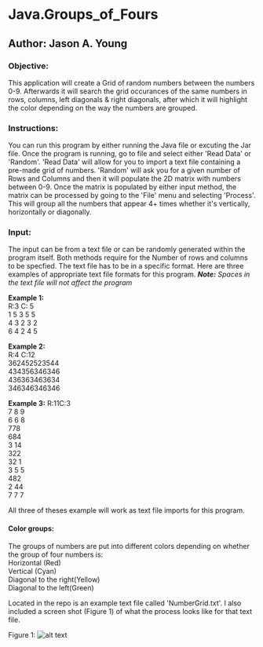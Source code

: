 # Java.Groups_of_Fours
## Author: Jason A. Young

### Objective:
This application will create a Grid of random numbers between the numbers 0-9. Afterwards it will search the grid occurances of the same numbers in rows, columns, left diagonals & right diagonals, after which it will highlight the color depending on the way the numbers are grouped.

### Instructions:
You can run this program by either running the Java file or excuting the Jar file. Once the program is running, go to file and select either 'Read Data' or 'Random'. 'Read Data' will allow for you to import a text file containing a pre-made grid of numbers. 'Random' will ask you for a given number of Rows and Columns and then it will populate the 2D matrix with numbers between 0-9. Once the matrix is populated by either input method, the matrix can be processed by going to the 'File' menu and selecting 'Process'. This will group all the numbers that appear 4+ times whether it's vertically, horizontally or diagonally.


### Input:
The input can be from a text file or can be randomly generated within the program itself. Both methods require for the Number of rows and columns to be specfied. The text file has to be in a specific format. Here are three examples of appropriate text file formats for this program. 
	*<b>Note:</b> Spaces in the text file will not affect the program*
  
  <b>Example 1:</b>      
  R:3 C: 5\
  1 5 3 5 5\
  4 3 2 3 2\
  6 4 2 4 5	
  
  <b>Example 2:</b>      
  R:4 C:12\
  362452523544\
  434356346346\
  436363463634\
  346346346346
                            
  <b>Example 3:</b> 
  R:11C:3\
  7 8 9\
  6 6 8\
  778\
  684\
  3 14\
  322\
  32 1\
  3 5 5\
	 482\
	2  44\
	7 7 7
  
  All three of theses example will work as text file imports for this program.

#### Color groups:
The groups of numbers are put into different colors depending on whether the group of four numbers is:\
	Horizontal (Red)\
	Vertical (Cyan)\
	Diagonal to the right(Yellow)\
	Diagonal to the left(Green)
   
Located in the repo is an example text file called 'NumberGrid.txt'. I also included a screen shot (Figure 1) of what the process looks like for that text file.
  
Figure 1: 
![alt text](https://github.com/youngj25/Java.Groups_of_Fours/blob/master/GroupsOfFours.png "Logo Title Text 1")
